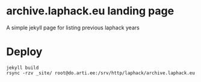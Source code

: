 # archive.laphack.eu landing page

A simple jekyll page for listing previous laphack years

# Deploy

    jekyll build
    rsync -rzv _site/ root@do.arti.ee:/srv/http/laphack/archive.laphack.eu
